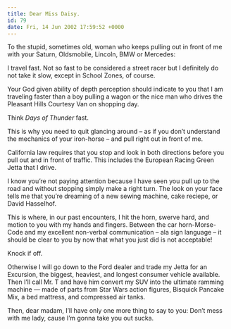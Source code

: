 ```yaml
---
title: Dear Miss Daisy.
id: 79
date: Fri, 14 Jun 2002 17:59:52 +0000
---
```


To the stupid, sometimes old, woman who keeps pulling out in front of me with your Saturn, Oldsmobile, Lincoln, <span class="caps">BMW</span> or Mercedes:  

I travel fast. Not so fast to be considered a street racer but I definitely do not take it slow, except in School Zones, of course.  

Your God given ability of depth perception should indicate to you that I am traveling faster than a boy pulling a wagon or the nice man who drives the Pleasant Hills Courtesy Van on shopping day.  

Think *Days of Thunder* fast.  

This is why you need to quit glancing around – as if you don’t understand the mechanics of your iron-horse – and pull right out in front of me.  

California law requires that you stop and look in both directions before you pull out and in front of traffic. This includes the European Racing Green Jetta that I drive.  

I know you’re not paying attention because I have seen you pull up to the road and without stopping simply make a right turn. The look on your face tells me that you’re dreaming of a new sewing machine, cake reciepe, or David Hasselhof.  

This is where, in our past encounters, I hit the horn, swerve hard, and motion to you with my hands and fingers. Between the car horn-Morse-Code and my excellent non-verbal communication – ala sign language – it should be clear to you by now that what you just did is not acceptable!  

Knock if off.  

Otherwise I will go down to the Ford dealer and trade my Jetta for an Excursion, the biggest, heaviest, and longest consumer vehicle available. Then I’ll call Mr. T and have him convert my SUV into the ultimate ramming machine — made of parts from Star Wars action figures, Bisquick Pancake Mix, a bed mattress, and compressed air tanks.  

Then, dear madam, I’ll have only one more thing to say to you: Don’t mess with me lady, cause I’m gonna take you out sucka.





